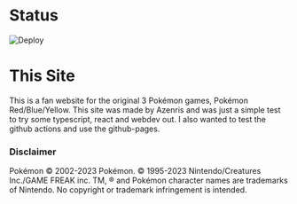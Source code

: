 # Status
![Deploy](https://github.com/Azenris/webdev-pokemon/actions/workflows/build-deploy.yml/badge.svg)

# This Site
This is a fan website for the original 3 Pokémon games, Pokémon Red/Blue/Yellow.
This site was made by Azenris and was just a simple test to try some typescript, react and webdev out.
I also wanted to test the github actions and use the github-pages.

### Disclaimer
Pokémon © 2002-2023 Pokémon. © 1995-2023 Nintendo/Creatures Inc./GAME FREAK inc. TM, ® and Pokémon character names are trademarks of Nintendo.
No copyright or trademark infringement is intended.